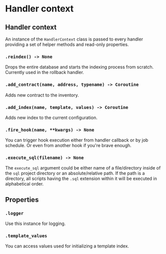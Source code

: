 # Handler context




## Handler context

An instance of the `HandlerContext` class is passed to every handler providing a set of helper methods and read-only properties.

### `.reindex() -> None`

Drops the entire database and starts the indexing process from scratch. Currently used in the rollback handler.

### `.add_contract(name, address, typename) -> Coroutine`

Adds new contract to the inventory.

### `.add_index(name, template, values) -> Coroutine`

Adds new index to the current configuration.

### `.fire_hook(name, **kwargs) -> None`

You can trigger hook execution either from handler callback or by job schedule. Or even from another hook if you're brave enough.

### `.execute_sql(filename) -> None`

The `execute_sql` argument could be either name of a file/directory inside of the `sql` project directory or an absolute/relative path. If the path is a directory, all scripts having the `.sql` extension within it will be executed in alphabetical order.

## Properties

### `.logger`

Use this instance for logging.

### `.template_values`

You can access values used for initializing a template index.
